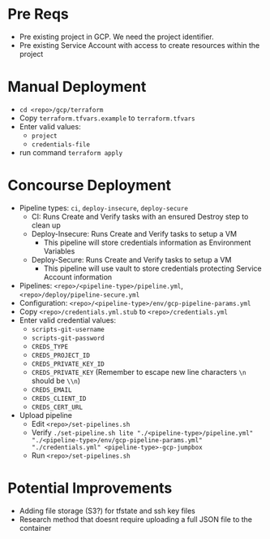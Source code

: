 # Pre Reqs
- Pre existing project in GCP. We need the project identifier.
- Pre existing Service Account with access to create resources within the project

# Manual Deployment
- `cd <repo>/gcp/terraform`
- Copy `terraform.tfvars.example` to `terraform.tfvars`
- Enter valid values: 
    - `project`
    - `credentials-file`
- run command `terraform apply`

# Concourse Deployment
- Pipeline types: `ci`, `deploy-insecure`, `deploy-secure`
    - CI: Runs Create and Verify tasks with an ensured Destroy step to clean up
    - Deploy-Insecure: Runs Create and Verify tasks to setup a VM
        - This pipeline will store credentials information as Environment Variables
    - Deploy-Secure: Runs Create and Verify tasks to setup a VM
        - This pipeline will use vault to store credentials protecting Service Account information
- Pipelines: `<repo>/<pipeline-type>/pipeline.yml`, `<repo>/deploy/pipeline-secure.yml`
- Configuration: `<repo>/<pipeline-type>/env/gcp-pipeline-params.yml`
- Copy `<repo>/credentials.yml.stub` to `<repo>/credentials.yml`
- Enter valid credential values:
    - `scripts-git-username`
    - `scripts-git-password`
    - `CREDS_TYPE`
    - `CREDS_PROJECT_ID`
    - `CREDS_PRIVATE_KEY_ID`
    - `CREDS_PRIVATE_KEY` (Remember to escape new line characters `\n` should be `\\n`)
    - `CREDS_EMAIL`
    - `CREDS_CLIENT_ID`
    - `CREDS_CERT_URL`
- Upload pipeline
    - Edit `<repo>/set-pipelines.sh`
    - Verify `./set-pipeline.sh lite "./<pipeline-type>/pipeline.yml" "./<pipeline-type>/env/gcp-pipeline-params.yml" "./credentials.yml" <pipeline-type>-gcp-jumpbox`
    - Run `<repo>/set-pipelines.sh`

# Potential Improvements
- Adding file storage (S3?) for tfstate and ssh key files
- Research method that doesnt require uploading a full JSON file to the container
